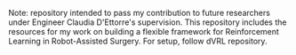 Note: repository intended to pass my contribution to future researchers under Engineer Claudia D'Ettorre's supervision.
This repository includes the resources for my work on building a flexible framework for Reinforcement Learning in Robot-Assisted Surgery. 
For setup, follow dVRL repository.
